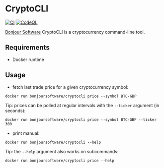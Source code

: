 # CryptoCLI

[![CI](https://github.com/bonjoursoftware/cryptocli/actions/workflows/main.yml/badge.svg)](https://github.com/bonjoursoftware/cryptocli/actions/workflows/main.yml)
[![CodeQL](https://github.com/bonjoursoftware/cryptocli/actions/workflows/codeql-analysis.yml/badge.svg)](https://github.com/bonjoursoftware/cryptocli/actions/workflows/codeql-analysis.yml)

[Bonjour Software](https://bonjour.software) CryptoCLI is a cryptocurrency command-line tool.

## Requirements

- Docker runtime

## Usage

- fetch last trade price for a given cryptocurrency symbol:

```shell
docker run bonjoursoftware/cryptocli price --symbol BTC-GBP
```

Tip: prices can be polled at regular intervals with the `--ticker` argument (in seconds):

```shell
docker run bonjoursoftware/cryptocli price --symbol BTC-GBP --ticker 300
```

- print manual:

```shell
docker run bonjoursoftware/cryptocli --help
```

Tip: the `--help` argument also works on subcommands:

```shell
docker run bonjoursoftware/cryptocli price --help
```
